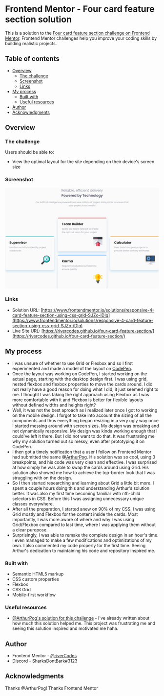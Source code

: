 # Frontend Mentor - Four card feature section solution

This is a solution to the [Four card feature section challenge on Frontend Mentor](https://www.frontendmentor.io/challenges/four-card-feature-section-weK1eFYK). Frontend Mentor challenges help you improve your coding skills by building realistic projects. 

## Table of contents

- [Overview](#overview)
  - [The challenge](#the-challenge)
  - [Screenshot](#screenshot)
  - [Links](#links)
- [My process](#my-process)
  - [Built with](#built-with)
  - [Useful resources](#useful-resources)
- [Author](#author)
- [Acknowledgments](#acknowledgments)

## Overview

### The challenge

Users should be able to:

- View the optimal layout for the site depending on their device's screen size

### Screenshot

![](./screenshot.png)

### Links

- Solution URL: [https://www.frontendmentor.io/solutions/responsive-4-card-feature-section-using-css-grid-SJZo-iDIq](https://www.frontendmentor.io/solutions/responsive-4-card-feature-section-using-css-grid-SJZo-iDIq)
- Live Site URL: [https://rivercodes.github.io/four-card-feature-section/](https://rivercodes.github.io/four-card-feature-section/)

## My process

- I was unsure of whether to use Grid or Flexbox and so I first experimented and made a model of the layout on [CodePen](https://codepen.io/rivercodes/pen/OJQMKyv).
- Once the layout was working on CodePen, I started working on the actual page, starting with the desktop design first. I was using grid, nested flexbox and flexbox properties to move the cards around. I did not really have a good reason for doing what I did, it just seemed right to me. I thought I was taking the right approach using Flexbox as I was more comfortable with it and Flexbox is better for flexible layouts without defined widths and heights right?
- Well, it was not the best aproach as i realized later once I got to working on the mobile design. I forgot to take into account the sizing of all the components and thus everything began resizing in a very ugly way once I started messing around with screen sizes. My design was breaking and not dynamically responsive. My design was kinda working enough that I could've left it there. But I did not want to do that. It was frustrating me why my solution turned out so messy, even after prototyping it on CodePen.
- I then got a timely notification that a user I follow on Frontend Mentor had submitted the same [@ArthurPog](https://www.frontendmentor.io/solutions/a-simple-mobile-first-approach-with-a-css-flex-and-grid-combo-BJsjCjrLc). His solution was so cool, using 3 breakpoints, and his code was very clean and effective. I was surprised at how simply he was able to swap the cards around using Grid. His solution also showed me how to achieve the top-border look that I was struggling with on the design.
- So I then started researching and learning about Grid a little bit more. I spent a couple hours doing this and understanding Arthur's solution better. It was also my first time becoming familiar with nth-child selectors in CSS. Before this I was assigning unnecessary unique classes everywhere.
- After all the preparation, I started anew on 90% of my CSS. I was using Grid mostly and Flexbox for the content inside the cards. Most importantly, I was more aware of where and why I was using Grid/Flexbox compared to last time, where I was applying them without a clear puropose.
- Surprisingly, I was able to remake the complete design in an hour's time. I even managed to make a few modifications and optimizations of my own. I also commented my code properly for the first time. Seeing Arthur's dedication to maintaining his code and repository inspired me.

### Built with

- Semantic HTML5 markup
- CSS custom properties
- Flexbox
- CSS Grid
- Mobile-first workflow

### Useful resources

- [@ArthurPog's solution for this challenge](https://www.frontendmentor.io/solutions/a-simple-mobile-first-approach-with-a-css-flex-and-grid-combo-BJsjCjrLc) - I've already written about how much this solution helped me. This project was frustrating me and seeing this solution inspired and motivated me haha.


## Author

- Frontend Mentor - [@riverCodes](https://www.frontendmentor.io/profile/riverCodes)
- Discord - SharksDontBark#3123


## Acknowledgments

Thanks @ArthurPog! Thanks Frontend Mentor
